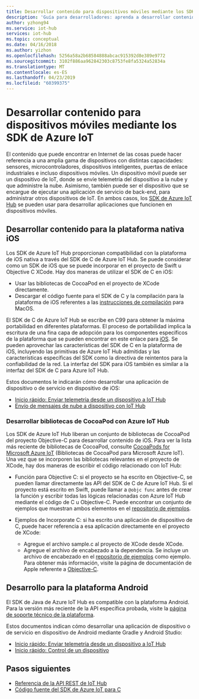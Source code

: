 ```yaml
---
title: Desarrollar contenido para dispositivos móviles mediante los SDK de Azure IoT | Microsoft Docs
description: 'Guía para desarrolladores: aprenda a desarrollar contenido para dispositivos móviles mediante los SDK de Azure IoT Hub.'
author: yzhong94
ms.service: iot-hub
services: iot-hub
ms.topic: conceptual
ms.date: 04/16/2018
ms.author: yizhon
ms.openlocfilehash: 5256a58a2b68584888abcac915392d8e389e9772
ms.sourcegitcommit: 3102f886aa962842303c8753fe8fa5324a52834a
ms.translationtype: MT
ms.contentlocale: es-ES
ms.lasthandoff: 04/23/2019
ms.locfileid: "60399375"
---
```

# <a name="develop-for-mobile-devices-using-azure-iot-sdks"></a>Desarrollar contenido para dispositivos móviles mediante los SDK de Azure IoT

El contenido que puede encontrar en Internet de las cosas puede hacer referencia a una amplia gama de dispositivos con distintas capacidades: sensores, microcontroladores, dispositivos inteligentes, puertas de enlace industriales e incluso dispositivos móviles.  Un dispositivo móvil puede ser un dispositivo de IoT, donde se envíe telemetría del dispositivo a la nube y que administre la nube.  Asimismo, también puede ser el dispositivo que se encargue de ejecutar una aplicación de servicio de back-end, para administrar otros dispositivos de IoT.  En ambos casos, los [SDK de Azure IoT Hub](https://docs.microsoft.com/azure/iot-hub/iot-hub-devguide-sdks) se pueden usar para desarrollar aplicaciones que funcionen en dispositivos móviles.  

## <a name="develop-for-native-ios-platform"></a>Desarrollar contenido para la plataforma nativa iOS

Los SDK de Azure IoT Hub proporcionan compatibilidad con la plataforma de iOS nativa a través del SDK de C de Azure IoT Hub.  Se puede considerar como un SDK de iOS que se puede incorporar en el proyecto de Swift u Objective C XCode.  Hay dos maneras de utilizar el SDK de C en iOS:

* Usar las bibliotecas de CocoaPod en el proyecto de XCode directamente.  
* Descargar el código fuente para el SDK de C y la compilación para la plataforma de iOS referentes a las [instrucciones de compilación](https://github.com/Azure/azure-iot-sdk-c/blob/master/doc/devbox_setup.md) para MacOS.  

El SDK de C de Azure IoT Hub se escribe en C99 para obtener la máxima portabilidad en diferentes plataformas.  El proceso de portabilidad implica la escritura de una fina capa de adopción para los componentes específicos de la plataforma que se pueden encontrar en este enlace para [iOS](https://github.com/Azure/azure-c-shared-utility/tree/master/pal/ios-osx).  Se pueden aprovechar las características del SDK de C en la plataforma de iOS, incluyendo las primitivas de Azure IoT Hub admitidas y las características específicas del SDK como la directiva de reintentos para la confiabilidad de la red.  La interfaz del SDK para iOS también es similar a la interfaz del SDK de C para Azure IoT Hub.  

Estos documentos le indicarán cómo desarrollar una aplicación de dispositivo o de servicio en dispositivo de iOS:

* [Inicio rápido: Enviar telemetría desde un dispositivo a IoT Hub](quickstart-send-telemetry-ios.md)  
* [Envío de mensajes de nube a dispositivo con IoT Hub](iot-hub-ios-swift-c2d.md) 

### <a name="develop-with-azure-iot-hub-cocoapod-libraries"></a>Desarrollar bibliotecas de CocoaPod con Azure IoT Hub

Los SDK de Azure IoT Hub liberan un conjunto de bibliotecas de CocoaPod del proyecto Objective-C para desarrollar contenido de iOS.  Para ver la lista más reciente de bibliotecas de CocoaPod, consulte [CocoaPods for Microsoft Azure IoT](https://github.com/Azure/azure-iot-sdk-c/blob/master/iothub_client/samples/ios/CocoaPods.md) (Bibliotecas de CocoaPod para Microsoft Azure IoT).  Una vez que se incorporen las bibliotecas relevantes en el proyecto de XCode, hay dos maneras de escribir el código relacionado con IoT Hub:

* Función para Objective C: si el proyecto se ha escrito en Objective-C, se pueden llamar directamente las API del SDK de C de Azure IoT Hub.  Si el proyecto está escrito en Swift, puede llamar a `@objc func` antes de crear la función y escribir todas las lógicas relacionadas con Azure IoT Hub mediante el código de C u Objective-C.  Puede encontrar un conjunto de ejemplos que muestran ambos elementos en el [repositorio de ejemplos](https://github.com/Azure-Samples/azure-iot-samples-ios).  

* Ejemplos de Incorporate C: si ha escrito una aplicación de dispositivo de C, puede hacer referencia a esa aplicación directamente en el proyecto de XCode:
    * Agregue el archivo sample.c al proyecto de XCode desde XCode.  
    * Agregue el archivo de encabezado a la dependencia.  Se incluye un archivo de encabezado en el [repositorio de ejemplos](https://github.com/Azure-Samples/azure-iot-samples-ios) como ejemplo. Para obtener más información, visite la página de documentación de Apple referente a [Objective-C](https://developer.apple.com/documentation/objectivec).

## <a name="develop-for-android-platform"></a>Desarrollo para la plataforma Android
El SDK de Java de Azure IoT Hub es compatible con la plataforma Android.  Para la versión más reciente de la API específica probada, visite la [página de soporte técnico de la plataforma](iot-hub-device-sdk-platform-support.md).

Estos documentos indican cómo desarrollar una aplicación de dispositivo o de servicio en dispositivo de Android mediante Gradle y Android Studio:

* [Inicio rápido: Enviar telemetría desde un dispositivo a IoT Hub](quickstart-send-telemetry-android.md)  
* [Inicio rápido: Control de un dispositivo](quickstart-control-device-android.md) 

## <a name="next-steps"></a>Pasos siguientes

* [Referencia de la API REST de IoT Hub](https://docs.microsoft.com/rest/api/iothub/)
* [Código fuente del SDK de Azure IoT para C](https://github.com/Azure/azure-iot-sdk-c)
